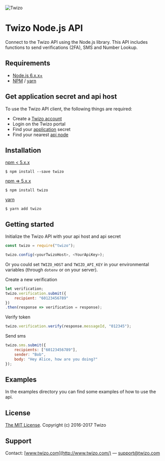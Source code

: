 ![Twizo](http://www.twizo.com/online/logo/twizo-logo.png) 


# Twizo Node.js API

Connect to the Twizo API using the Node.js library. This API includes functions to send verifications (2FA), SMS and Number Lookup.

## Requirements
* [Node.js 6.x.x+](https://nodejs.org/en/download/)
* [NPM](https://www.npmjs.com) / [yarn](https://yarnpkg.com/en/)

## Get application secret and api host
To use the Twizo API client, the following things are required:

* Create a [Twizo account](https://register.twizo.com/)
* Login on the Twizo portal
* Find your [application](https://portal.twizo.com/applications/) secret
* Find your nearest [api node](https://www.twizo.com/developers/documentation/#introduction_api-url)

## Installation ##

[npm < 5.x.x](https://www.npmjs.com/package/twizo) 

    $ npm install --save twizo
    
[npm => 5.x.x](https://www.npmjs.com/package/twizo)  

    $ npm install twizo
    
[yarn](https://yarnpkg.com/en/package/twizo)

    $ yarn add twizo
    
## Getting started ##

Initialize the Twizo API with your api host and api secret

``` javascript
const twizo = require("twizo");

twizo.config(<yourTwizoHost>, <YourApiKey>);
``` 
Or you could set `TWIZO_HOST` and `TWIZO_API_KEY` in your environmental variables (through `dotenv` or on your server).


Create a new verification

``` javascript
let verification;
twizo.verification.submit({
    recipient: "60123456789"
})
.then(response => verification = response);
```

Verify token

``` javascript
twizo.verification.verify(response.messageId, "012345");
```


Send sms

``` javascript
twizo.sms.submit({
    recipients: ["60123456789"],
    sender: "Bob",
    body: "Hey Alice, how are you doing?"
});
```

## Examples ##

In the examples directory you can find some examples of how to use the api.

## License ##
[The MIT License](https://opensource.org/licenses/mit-license.php).
Copyright (c) 2016-2017 Twizo

## Support ##
Contact: [www.twizo.com](http://www.twizo.com/) — support@twizo.com